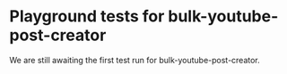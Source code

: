 # Playground tests for bulk-youtube-post-creator
We are still awaiting the first test run for bulk-youtube-post-creator.
